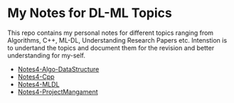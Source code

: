 # My Notes for DL-ML Topics

This repo contains my personal notes for different topics ranging from Algorithms, C++, ML-DL, Understanding Research Papers etc. Intenstion is to undertand the topics and document them for the revision and better understanding for my-self.


- [Notes4-Algo-DataStructure](Notes4-Algo-DataStructure/README.md)
- [Notes4-Cpp](Notes4-Cpp/README.md)
- [Notes4-MLDL](Notes4-MLDL/README.md)
- [Notes4-ProjectMangament](Notes4-ProjectMangament/README.md)